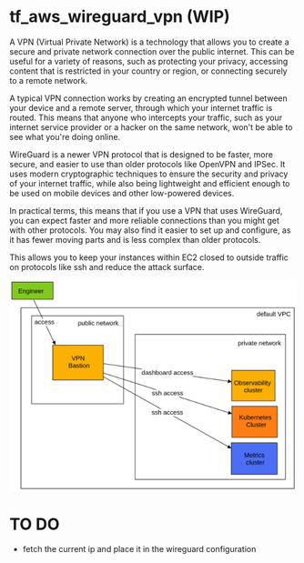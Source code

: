 # tf_aws_wireguard_vpn (WIP)

A VPN (Virtual Private Network) is a technology that allows you to create a secure and private network connection over the public internet. This can be useful for a variety of reasons, such as protecting your privacy, accessing content that is restricted in your country or region, or connecting securely to a remote network.

A typical VPN connection works by creating an encrypted tunnel between your device and a remote server, through which your internet traffic is routed. This means that anyone who intercepts your traffic, such as your internet service provider or a hacker on the same network, won't be able to see what you're doing online.

WireGuard is a newer VPN protocol that is designed to be faster, more secure, and easier to use than older protocols like OpenVPN and IPSec. It uses modern cryptographic techniques to ensure the security and privacy of your internet traffic, while also being lightweight and efficient enough to be used on mobile devices and other low-powered devices.

In practical terms, this means that if you use a VPN that uses WireGuard, you can expect faster and more reliable connections than you might get with other protocols. You may also find it easier to set up and configure, as it has fewer moving parts and is less complex than older protocols.

This allows you to keep your instances within EC2 closed to outside traffic on protocols like ssh and reduce the attack surface. 

![alt_text](https://github.com/stavrosfilippidis/architecture_diagrams/blob/main/vpn_access.png)

# TO DO 
- fetch the current ip and place it in the wireguard configuration
